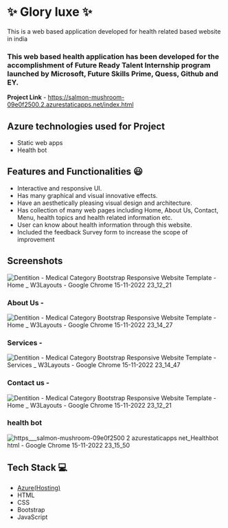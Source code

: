# ✨  Glory luxe ✨

This is a web based application developed for health related based website in india

### This web based health application has been developed for the accomplishment of Future Ready Talent Internship program launched by Microsoft, Future Skills Prime, Quess, Github and EY.


**Project Link** - https://salmon-mushroom-09e0f2500.2.azurestaticapps.net/index.html


## Azure technologies used for Project

- Static web apps
- Health bot

## Features and Functionalities 😃

- Interactive and responsive UI.
- Has many graphical and visual innovative effects.
- Have an aesthetically pleasing visual design and architecture.
- Has collection of many web pages including Home, About Us, Contact, Menu, health topics and health related information etc.
- User can know about health information through this website.
- Included the feedback Survey form to increase the scope of improvement 

## Screenshots



![Dentition - Medical Category Bootstrap Responsive Website Template - Home _ W3Layouts - Google Chrome 15-11-2022 23_12_21](https://user-images.githubusercontent.com/118268077/201989288-ed0b6676-bff6-4e24-95d8-dc03687d9c43.png)

   

### About Us -

![Dentition - Medical Category Bootstrap Responsive Website Template - Home _ W3Layouts - Google Chrome 15-11-2022 23_14_27](https://user-images.githubusercontent.com/118268077/201989531-0702822b-d56c-4dd7-9cb3-6784bb36e926.png)


### Services -

![Dentition - Medical Category Bootstrap Responsive Website Template - Services _ W3Layouts - Google Chrome 15-11-2022 23_14_47](https://user-images.githubusercontent.com/118268077/201989588-9e31d07f-5f34-4dbb-a54d-3b3510fd927e.png)


### Contact us -

![Dentition - Medical Category Bootstrap Responsive Website Template - Home _ W3Layouts - Google Chrome 15-11-2022 23_12_21](https://user-images.githubusercontent.com/118268077/201989673-3da2e9f1-2831-44b1-9edb-09490e24ae20.png)


### health bot

![https___salmon-mushroom-09e0f2500 2 azurestaticapps net_Healthbot html - Google Chrome 15-11-2022 23_15_50](https://user-images.githubusercontent.com/118268077/201989762-d76c8c2b-47cb-409f-9e0b-42290a1e0e38.png)



## Tech Stack 💻

- [Azure(Hosting)](https://azure.microsoft.com/en-in/features/azure-portal/)
- HTML
- CSS
- Bootstrap
- JavaScript
